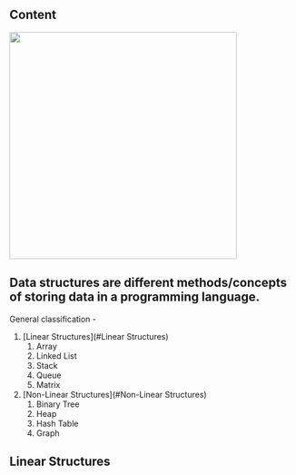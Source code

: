 ## Content
<img src="https://octodex.github.com/images/privateinvestocat.jpg" width="400" height="400">

## Data structures are different methods/concepts of storing data in a programming language.

General classification - 
1. [Linear Structures](#Linear Structures)
    1. Array
    2. Linked List
    3. Stack
    4. Queue
    5. Matrix
2. [Non-Linear Structures](#Non-Linear Structures)
    1. Binary Tree
    2. Heap
    3. Hash Table
    4. Graph

## Linear Structures
